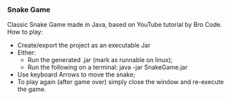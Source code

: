 ### Snake Game
Classic Snake Game made in Java, based on YouTube tutorial by 
Bro Code.\
How to play:
- Create/export the project as an executable Jar
- Either:
    - Run the generated .jar (mark as runnable on linux);
    - Run the following on a terminal: java -jar SnakeGame.jar
- Use keyboard Arrows to move the snake;
- To play again (after game over) simply close the window and 
re-execute the game.